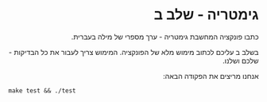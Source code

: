 <div dir="rtl" lang="he">

# גימטריה - שלב ב

כתבו פונקציה המחשבת גימטריה - ערך מספרי של מילה בעברית.

בשלב ב עליכם לכתוב מימוש מלא של הפונקציה. 
המימוש צריך לעבור את כל הבדיקות - שלכם ושלנו.

אנחנו מריצים את הפקודה הבאה:

<div dir='ltr'>

	make test && ./test

</div>

</div>